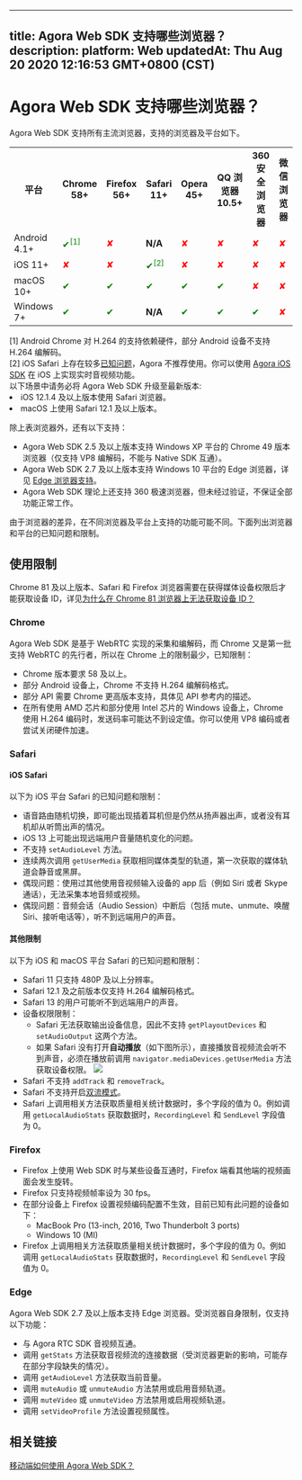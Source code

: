 
---
title: Agora Web SDK 支持哪些浏览器？
description: 
platform: Web
updatedAt: Thu Aug 20 2020 12:16:53 GMT+0800 (CST)
---
# Agora Web SDK 支持哪些浏览器？
Agora Web SDK 支持所有主流浏览器，支持的浏览器及平台如下。

<table>
  <tr>
    <th>平台</th>
    <th>Chrome 58+</th>
    <th>Firefox 56+</th>
    <th>Safari 11+</th>
    <th>Opera 45+</th>
    <th>QQ 浏览器 10.5+</th>
    <th>360 安全浏览器</th>
    <th>微信浏览器</th>
  </tr>
  <tr>
    <td>Android 4.1+</td>
		<td><font color="green">✔<sup>[1]</sup></td>
    <td><font color="red">✘</td>
		<td><b>N/A</b></td>
    <td><font color="red">✘</td>
    <td><font color="red">✘</td>
    <td><font color="red">✘</td>
    <td><font color="red">✘</td>
  </tr>
  <tr>
    <td>iOS 11+</td>
    <td><font color="red">✘</td>
    <td><font color="red">✘</td>
		<td><font color="green">✔<sup>[2]</sup></td>
    <td><font color="red">✘</td>
    <td><font color="red">✘</td>
    <td><font color="red">✘</td>
    <td><font color="red">✘</td>
  </tr>
  <tr>
    <td>macOS 10+</td>
    <td><font color="green">✔</td>
    <td><font color="green">✔</td>
    <td><font color="green">✔</td>
    <td><font color="green">✔</td>
    <td><font color="green">✔</td>
    <td><font color="red">✘</td>
    <td><font color="red">✘</td>
  </tr>
  <tr>
    <td>Windows 7+</td>
    <td><font color="green">✔</td>
    <td><font color="green">✔</td>
		<td><b>N/A</b></td>
    <td><font color="green">✔</td>
    <td><font color="green">✔</td>
    <td><font color="green">✔</td>
    <td><font color="red">✘</td>
  </tr>
</table>

<div class="alert warning">[1] Android Chrome 对 H.264 的支持依赖硬件，部分 Android 设备不支持 H.264 编解码。<br>
	[2] iOS Safari 上存在较多<a href="../../cn/faq/browser_support.md">已知问题</a>，Agora 不推荐使用。你可以使用 <a href="https://docs.agora.io/cn/Interactive%20Broadcast/downloads">Agora iOS SDK</a> 在 iOS 上实现实时音视频功能。</div>

<div class="alert warning">以下场景中请务必将 Agora Web SDK 升级至最新版本:
	<li>iOS 12.1.4 及以上版本使用 Safari 浏览器。</li>
	<li>macOS 上使用 Safari 12.1 及以上版本。</li>
	</div>
	
除上表浏览器外，还有以下支持：

- Agora Web SDK 2.5 及以上版本支持 Windows XP 平台的 Chrome 49 版本浏览器（仅支持 VP8 编解码，不能与 Native SDK 互通）。
	<li>Agora Web SDK 2.7 及以上版本支持 Windows 10 平台的 Edge 浏览器，详见 <a href="https://docs.agora.io/cn/faq/browser_support#a-nameedgeaedge">Edge 浏览器支持</a>。</li>
	<li>Agora Web SDK 理论上还支持 360 极速浏览器，但未经过验证，不保证全部功能正常工作。</li>

由于浏览器的差异，在不同浏览器及平台上支持的功能可能不同。下面列出浏览器和平台的已知问题和限制。

## 使用限制

Chrome 81 及以上版本、Safari 和 Firefox 浏览器需要在获得媒体设备权限后才能获取设备 ID，详见[为什么在 Chrome 81 浏览器上无法获取设备 ID？](../../cn/faq/empty_deviceId.md)

### Chrome

Agora Web SDK 是基于 WebRTC 实现的采集和编解码，而 Chrome 又是第一批支持 WebRTC 的先行者，所以在 Chrome 上的限制最少，已知限制：

- Chrome 版本要求 58 及以上。
- 部分 Android 设备上，Chrome 不支持 H.264 编解码格式。
- 部分 API 需要 Chrome 更高版本支持，具体见 API 参考内的描述。
- 在所有使用 AMD 芯片和部分使用 Intel 芯片的 Windows 设备上，Chrome 使用 H.264 编码时，发送码率可能达不到设定值。你可以使用 VP8 编码或者尝试关闭硬件加速。

### Safari

#### <a name="ios"></a>**iOS Safari**

以下为 iOS 平台 Safari 的已知问题和限制：

- 语音路由随机切换，即可能出现插着耳机但是仍然从扬声器出声，或者没有耳机却从听筒出声的情况。
- iOS 13 上可能出现远端用户音量随机变化的问题。
- 不支持 `setAudioLevel` 方法。
- 连续两次调用 `getUserMedia` 获取相同媒体类型的轨道，第一次获取的媒体轨道会静音或黑屏。
- 偶现问题：使用过其他使用音视频输入设备的 app 后（例如 Siri 或者 Skype 通话），无法采集本地音频或视频。
- 偶现问题：音频会话（Audio Session）中断后（包括 mute、unmute、唤醒 Siri、接听电话等），听不到远端用户的声音。

#### **其他限制**

以下为 iOS 和 macOS 平台 Safari 的已知问题和限制：

- Safari 11 只支持 480P 及以上分辨率。
- Safari 12.1 及之前版本仅支持 H.264 编解码格式。
- Safari 13 的用户可能听不到远端用户的声音。
- 设备权限限制：
  - Safari 无法获取输出设备信息，因此不支持 `getPlayoutDevices` 和 `setAudioOutput` 这两个方法。
  - 如果 Safari 没有打开**自动播放**（如下图所示），直接播放音视频流会听不到声音，必须在播放前调用 `navigator.mediaDevices.getUserMedia` 方法获取设备权限。
   ![](https://web-cdn.agora.io/docs-files/1591078696865)
- Safari 不支持 `addTrack` 和 `removeTrack`。
- Safari 不支持开启[双流模式](https://docs.agora.io/cn/Agora%20Platform/terms?platform=All%20Platforms#dual-stream)。
- Safari 上调用相关方法获取质量相关统计数据时，多个字段的值为 0。例如调用 `getLocalAudioStats` 获取数据时，`RecordingLevel` 和 `SendLevel` 字段值为 0。

### Firefox 

- Firefox 上使用 Web SDK 时与某些设备互通时，Firefox 端看其他端的视频画面会发生旋转。
- Firefox 只支持视频帧率设为 30 fps。
- 在部分设备上 Firefox 设置视频编码配置不生效，目前已知有此问题的设备如下：
  - MacBook Pro (13-inch, 2016, Two Thunderbolt 3 ports)
  - Windows 10 (MI)
- Firefox 上调用相关方法获取质量相关统计数据时，多个字段的值为 0。例如调用 `getLocalAudioStats` 获取数据时，`RecordingLevel` 和 `SendLevel` 字段值为 0。

### <a name="edge"></a>Edge

Agora Web SDK 2.7 及以上版本支持 Edge 浏览器。受浏览器自身限制，仅支持以下功能：

- 与 Agora RTC SDK 音视频互通。
- 调用 `getStats` 方法获取音视频流的连接数据（受浏览器更新的影响，可能存在部分字段缺失的情况）。
- 调用 `getAudioLevel` 方法获取当前音量。
- 调用 `muteAudio` 或 `unmuteAudio` 方法禁用或启用音频轨道。
- 调用 `muteVideo` 或 `unmuteVideo` 方法禁用或启用视频轨道。
- 调用 `setVideoProfile` 方法设置视频属性。

## 相关链接
[移动端如何使用 Agora Web SDK？](https://docs.agora.io/cn/faq/web_on_mobile)
